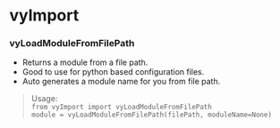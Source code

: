 # vyImport

### vyLoadModuleFromFilePath
* Returns a module from a file path. 
* Good to use for python based configuration files.
* Auto generates a module name for you from file path.

> Usage:  
> `from vyImport import vyLoadModuleFromFilePath`  
> `module = vyLoadModuleFromFilePath(filePath, moduleName=None)`  
